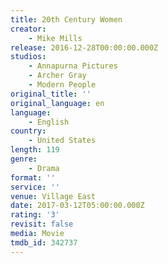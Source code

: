 ```yaml
---
title: 20th Century Women
creator:
    - Mike Mills
release: 2016-12-28T00:00:00.000Z
studios:
    - Annapurna Pictures
    - Archer Gray
    - Modern People
original_title: ''
original_language: en
language:
    - English
country:
    - United States
length: 119
genre:
    - Drama
format: ''
service: ''
venue: Village East
date: 2017-03-12T05:00:00.000Z
rating: '3'
revisit: false
media: Movie
tmdb_id: 342737
---
```



